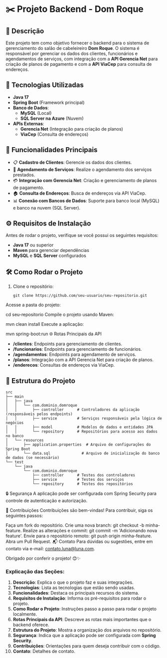 # ✂️ Projeto Backend - Dom Roque

## 📝 Descrição
Este projeto tem como objetivo fornecer o backend para o sistema de gerenciamento do salão de cabeleireiro **Dom Roque**. O sistema é responsável por gerenciar os dados dos clientes, funcionários e agendamentos de serviços, com integração com a **API Gerencia Net** para criação de planos de pagamento e com a **API ViaCep** para consulta de endereços.

## 🚀 Tecnologias Utilizadas
- **Java 17**
- **Spring Boot** (Framework principal)
- **Banco de Dados**:
  - **MySQL** (Local)
  - **SQL Server na Azure** (Nuvem)
- **APIs Externas**:
  - **Gerencia Net** (Integração para criação de planos)
  - **ViaCep** (Consulta de endereços)

## 🔧 Funcionalidades Principais
- 📋 **Cadastro de Clientes**: Gerencie os dados dos clientes.
- 📅 **Agendamento de Serviços**: Realize o agendamento dos serviços prestados.
- 💳 **Integração com Gerencia Net**: Criação e gerenciamento de planos de pagamento.
- 🏠 **Consulta de Endereços**: Busca de endereços via API ViaCep.
- 📊 **Conexão com Bancos de Dados**: Suporte para banco local (MySQL) e banco na nuvem (SQL Server).

## ⚙️ Requisitos de Instalação
Antes de rodar o projeto, verifique se você possui os seguintes requisitos:
- **Java 17** ou superior
- **Maven** para gerenciar dependências
- **MySQL** e **SQL Server** configurados

## 🛠️ Como Rodar o Projeto
1. Clone o repositório:
   ````
   git clone https://github.com/seu-usuario/seu-repositorio.git
Acesse a pasta do projeto:

cd seu-repositorio
Compile o projeto usando Maven:

mvn clean install
Execute a aplicação:


mvn spring-boot:run
🌐 Rotas Principais da API
- **/clientes**: Endpoints para gerenciamento de clientes.
- **/funcionarios**: Endpoints para gerenciamento de funcionários.
- **/agendamentos**: Endpoints para agendamento de serviços.
- **/planos**: Integração com a API Gerencia Net para criação de planos.
- **/enderecos**: Consultas de endereços via ViaCep.
## 📂 Estrutura do Projeto

```
src
├── main
│   ├── java
│   │   └── com.dominio.domroque
│   │       ├── controller      # Controladores da aplicação (responsáveis pelos endpoints)
│   │       ├── service         # Serviços responsáveis pela lógica de negócios
│   │       ├── model           # Modelos de dados e entidades JPA
│   │       └── repository      # Repositórios para acesso aos dados no banco
│   └── resources
│       ├── application.properties  # Arquivo de configurações do Spring Boot
│       └── data.sql              # Arquivo de inicialização do banco de dados (se necessário)
└── test
    └── java
        └── com.dominio.domroque
            ├── controller      # Testes dos controladores
            ├── service         # Testes dos serviços
            └── repository      # Testes dos repositórios
````
🔒 Segurança
A aplicação pode ser configurada com Spring Security para controle de autenticação e autorização.

🤝 Contribuições
Contribuições são bem-vindas! Para contribuir, siga os seguintes passos:

Faça um fork do repositório.
Crie uma nova branch: git checkout -b minha-feature.
Realize as alterações e commit: git commit -m 'Adicionando nova feature'.
Envie para o repositório remoto: git push origin minha-feature.
Abra um Pull Request.
📬 Contato
Para dúvidas ou sugestões, entre em contato via e-mail: contato.luna@luna.com.

Obrigado por conferir o projeto! 😊✨




### Explicação das Seções:
1. **Descrição**: Explica o que o projeto faz e suas integrações.
2. **Tecnologias**: Lista as tecnologias que estão sendo usadas.
3. **Funcionalidades**: Destaca os principais recursos do sistema.
4. **Requisitos de Instalação**: Informa os pré-requisitos para rodar o projeto.
5. **Como Rodar o Projeto**: Instruções passo a passo para rodar o projeto localmente.
6. **Rotas Principais da API**: Descreve as rotas mais importantes que o backend oferece.
7. **Estrutura do Projeto**: Mostra a organização dos arquivos no repositório.
8. **Segurança**: Indica que a aplicação pode ser configurada com **Spring Security**.
9. **Contribuições**: Orientações para quem deseja contribuir com o código.
10. **Contato**: Detalhes de contato.

